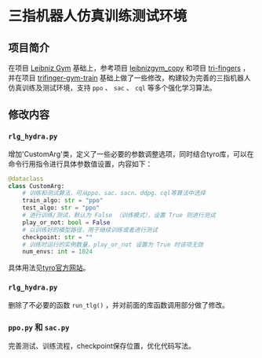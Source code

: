 # 三指机器人仿真训练测试环境



## 项目简介
在项目 [Leibniz Gym](https://github.com/pairlab/leibnizgym) 基础上，参考项目 [leibnizgym_copy](https://github.com/wqqqqqqw/leibnizgym_copy) 和项目 [tri-fingers](https://github.com/wty-yy/tri-fingers) ，并在项目 [trifinger-gym-train](https://github.com/wty-yy/trifinger-gym-train) 基础上做了一些修改，构建较为完善的三指机器人仿真训练及测试环境，支持 `ppo` 、 `sac` 、 `cql` 等多个强化学习算法。



## 修改内容


### `rlg_hydra.py`
增加'CustomArg'类，定义了一些必要的参数调整选项，同时结合tyro库，可以在命令行用指令进行具体参数值设置，内容如下：
```python
@dataclass
class CustomArg:
    # 训练和测试算法，可从ppo、sac、sacn、ddpg、cql等算法中选择
    train_algo: str = "ppo"
    test_algo: str = "ppo"
    # 进行训练/测试，默认为 False （训练模式），设置 True 则进行测试
    play_or_not: bool = False
    # 以训练好的模型路径，用于继续训练或者进行测试
    checkpoint: str = ""
    # 训练时运行的实例数量，play_or_not 设置为 True 时该项无效
    num_envs: int = 1024
```
具体用法见[tyro官方网站](https://pypi.org/project/tyro/)。


### `rlg_hydra.py`
删除了不必要的函数 `run_tlg()` ，并对前面的库函数调用部分做了修改。


### `ppo.py` 和 `sac.py`
完善测试、训练流程，checkpoint保存位置，优化代码写法。

